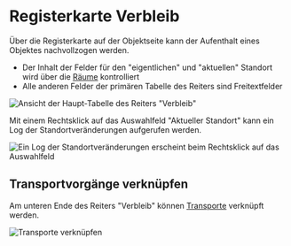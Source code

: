 # Registerkarte Verbleib

Über die Registerkarte auf der Objektseite kann der Aufenthalt eines Objektes nachvollzogen werden.

- Der Inhalt der Felder für den "eigentlichen" und "aktuellen" Standort wird über die [Räume](../../Spaces/) kontrolliert
- Alle anderen Felder der primären Tabelle des Reiters sind Freitextfelder

![Ansicht der Haupt-Tabelle des Reiters "Verbleib"](../../../assets/musdb/objects-edit/Reiter/Reiter-Verbleib-oben-ausgefuellt.avif)

Mit einem Rechtsklick auf das Auswahlfeld "Aktueller Standort" kann ein Log der Standortveränderungen aufgerufen werden.

![Ein Log der Standortveränderungen erscheint beim Rechtsklick auf das Auswahlfeld](../../../assets/musdb/objects-edit/Reiter/Reiter-Verbleib-Log.avif)

## Transportvorgänge verknüpfen

Am unteren Ende des Reiters "Verbleib" können [Transporte](../../Transporte/README.md) verknüpft werden.

![Transporte verknüpfen](../../../assets/musdb/objects-edit/Reiter/Reiter-Verbleib-Transporte.avif)
